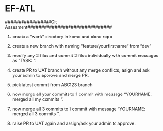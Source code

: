 # EF-ATL
#################Git Assesment###############################
1. create a “work” directory in home and clone repo 
2. create a new branch with naming “feature/yourfirstname“ from “dev”
3. modify any 2 files and commit 2 files individually with commit messages as “TASK: <anytext>“.
4. create PR to UAT branch without any merge conflicts, asign and ask your admin to approve and merge PR.
5. pick latest commit from ABC123 branch.

6. now merge all your commits to 1 commit with message “YOURNAME: merged all my commits “.

6. now merge all 3 commits to 1 commit with message “YOURNAME: merged all 3 commits “.
7. raise PR to UAT again and assign/ask your admin to approve.

